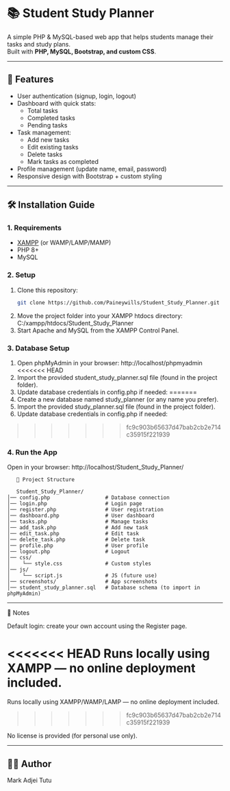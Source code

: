 # 📚 Student Study Planner

A simple PHP & MySQL-based web app that helps students manage their tasks and study plans.  
Built with **PHP, MySQL, Bootstrap, and custom CSS**.

---

## 🚀 Features
- User authentication (signup, login, logout)
- Dashboard with quick stats:
  - Total tasks
  - Completed tasks
  - Pending tasks
- Task management:
  - Add new tasks
  - Edit existing tasks
  - Delete tasks
  - Mark tasks as completed
- Profile management (update name, email, password)
- Responsive design with Bootstrap + custom styling

---

## 🛠️ Installation Guide

### 1. Requirements
- [XAMPP](https://www.apachefriends.org/) (or WAMP/LAMP/MAMP)
- PHP 8+
- MySQL

### 2. Setup
1. Clone this repository:
   ```bash
   git clone https://github.com/Paineywills/Student_Study_Planner.git
2. Move the project folder into your XAMPP htdocs directory:
   C:/xampp/htdocs/Student_Study_Planner
3. Start Apache and MySQL from the XAMPP Control Panel.

### 3. Database Setup
1. Open phpMyAdmin in your browser:
   http://localhost/phpmyadmin
<<<<<<< HEAD
2. Import the provided student_study_planner.sql
 file (found in the project folder).
3. Update database credentials in config.php if needed:
=======
2. Create a new database named study_planner (or any name you prefer).
3. Import the provided study_planner.sql
 file (found in the project folder).
4. Update database credentials in config.php if needed:
>>>>>>> fc9c903b65637d47bab2cb2e714c35915f221939

### 4. Run the App
   Open in your browser: http://localhost/Student_Study_Planner/

```   
   📂 Project Structure

   Student_Study_Planner/
│── config.php                  # Database connection
│── login.php                   # Login page
│── register.php                # User registration
│── dashboard.php               # User dashboard
│── tasks.php                   # Manage tasks
│── add_task.php                # Add new task
│── edit_task.php               # Edit task
│── delete_task.php             # Delete task
│── profile.php                 # User profile
│── logout.php                  # Logout
│── css/
│    └── style.css              # Custom styles
│── js/
│    └── script.js              # JS (future use)
│── screenshots/                # App screenshots
│── student_study_planner.sql   # Database schema (to import in phpMyAdmin)
```
----

📌 Notes

Default login: create your own account using the Register page.

<<<<<<< HEAD
Runs locally using XAMPP — no online deployment included.
=======
Runs locally using XAMPP/WAMP/LAMP — no online deployment included.
>>>>>>> fc9c903b65637d47bab2cb2e714c35915f221939

No license is provided (for personal use only).

----

## 👨‍💻 Author

Mark Adjei Tutu

